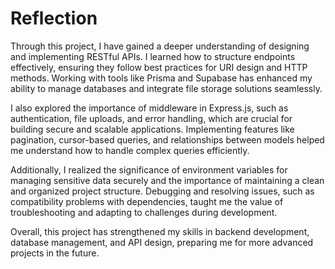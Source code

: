 # Reflection

Through this project, I have gained a deeper understanding of designing and implementing RESTful APIs. I learned how to structure endpoints effectively, ensuring they follow best practices for URI design and HTTP methods. Working with tools like Prisma and Supabase has enhanced my ability to manage databases and integrate file storage solutions seamlessly.

I also explored the importance of middleware in Express.js, such as authentication, file uploads, and error handling, which are crucial for building secure and scalable applications. Implementing features like pagination, cursor-based queries, and relationships between models helped me understand how to handle complex queries efficiently.

Additionally, I realized the significance of environment variables for managing sensitive data securely and the importance of maintaining a clean and organized project structure. Debugging and resolving issues, such as compatibility problems with dependencies, taught me the value of troubleshooting and adapting to challenges during development.

Overall, this project has strengthened my skills in backend development, database management, and API design, preparing me for more advanced projects in the future.